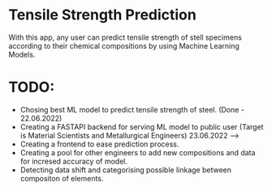 # Tensile Strength Prediction
With this app, any user can predict tensile strength of stell specimens according to their chemical compositions by using Machine Learning Models.

# TODO:
  - Chosing best ML model to predict tensile strength of steel. (Done - 22.06.2022)
  - Creating a FASTAPI backend for serving ML model to public user (Target is Material Scientists and Metallurgical Engineers) 23.06.2022 -->
  - Creating a frontend to ease prediction process.
  - Creating a pool for other engineers to add new compositions and data for incresed accuracy of model.
  - Detecting data shift and categorising possible linkage between compositon of elements.
